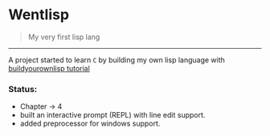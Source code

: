 # Wentlisp
> My very first lisp lang
---

A project started to learn `C` by building my own lisp language with [buildyourownlisp tutorial](https://buildyourownlisp.com)

### Status:

- Chapter -> 4
- built an interactive prompt (REPL) with line edit support.
- added preprocessor for windows support.
